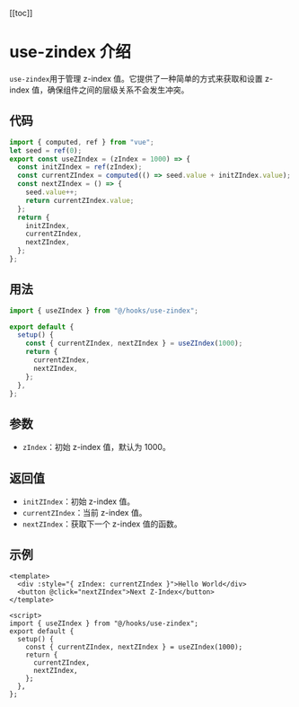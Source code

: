 [[toc]]

# use-zindex 介绍

`use-zindex`用于管理 z-index 值。它提供了一种简单的方式来获取和设置 z-index 值，确保组件之间的层级关系不会发生冲突。

## 代码

```js
import { computed, ref } from "vue";
let seed = ref(0);
export const useZIndex = (zIndex = 1000) => {
  const initZIndex = ref(zIndex);
  const currentZIndex = computed(() => seed.value + initZIndex.value);
  const nextZIndex = () => {
    seed.value++;
    return currentZIndex.value;
  };
  return {
    initZIndex,
    currentZIndex,
    nextZIndex,
  };
};
```

## 用法

```js
import { useZIndex } from "@/hooks/use-zindex";

export default {
  setup() {
    const { currentZIndex, nextZIndex } = useZIndex(1000);
    return {
      currentZIndex,
      nextZIndex,
    };
  },
};
```

## 参数

- `zIndex`：初始 z-index 值，默认为 1000。

## 返回值

- `initZIndex`：初始 z-index 值。
- `currentZIndex`：当前 z-index 值。
- `nextZIndex`：获取下一个 z-index 值的函数。

## 示例

```vue
<template>
  <div :style="{ zIndex: currentZIndex }">Hello World</div>
  <button @click="nextZIndex">Next Z-Index</button>
</template>

<script>
import { useZIndex } from "@/hooks/use-zindex";
export default {
  setup() {
    const { currentZIndex, nextZIndex } = useZIndex(1000);
    return {
      currentZIndex,
      nextZIndex,
    };
  },
};
```
